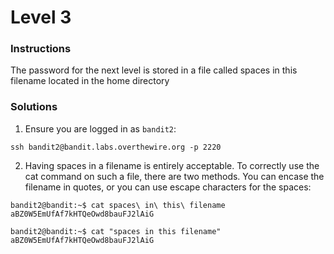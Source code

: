 # Level 3

### Instructions
The password for the next level is stored in a file called spaces in this filename located in the home directory

### Solutions
1. Ensure you are logged in as `bandit2`:
```
ssh bandit2@bandit.labs.overthewire.org -p 2220
```
2. Having spaces in a filename is entirely acceptable. To correctly use the cat command on such a file, there are two methods. You can encase the filename in quotes, or you can use escape characters for the spaces:
```shell
bandit2@bandit:~$ cat spaces\ in\ this\ filename 
aBZ0W5EmUfAf7kHTQeOwd8bauFJ2lAiG
```
```shell
bandit2@bandit:~$ cat "spaces in this filename" 
aBZ0W5EmUfAf7kHTQeOwd8bauFJ2lAiG
```